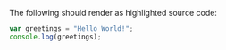The following should render as highlighted source code:

```javascript
var greetings = "Hello World!";
console.log(greetings);
```